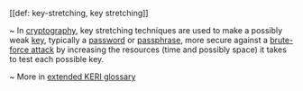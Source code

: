 [[def: key-stretching, key stretching]]

~ In [cryptography](https://en.wikipedia.org/wiki/Cryptography), key stretching techniques are used to make a possibly weak [key](https://en.wikipedia.org/wiki/Key_(cryptography)), typically a [password](https://en.wikipedia.org/wiki/Password) or [passphrase](https://en.wikipedia.org/wiki/Passphrase), more secure against a [brute-force attack](https://en.wikipedia.org/wiki/Brute-force_attack) by increasing the resources (time and possibly space) it takes to test each possible key. 

~ More in <a href="https://weboftrust.github.io/WOT-terms/docs/glossary/key-stretching">extended KERI glossary</a>

